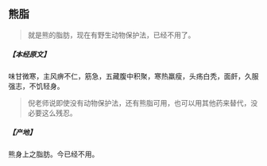 ## 熊脂

> 就是熊的脂肪，现在有野生动物保护法，已经不用了。

##### 【本经原文】
味甘微寒，主风痹不仁，筋急，五藏腹中积聚，寒热羸瘦，头疡白秃，面皯，久服强志，不饥轻身。

> 倪老师说即使没有动物保护法，还有熊脂可用，也可以用其他药来替代，没必要这么残忍。

##### 【产地】
熊身上之脂肪。今已经不用。